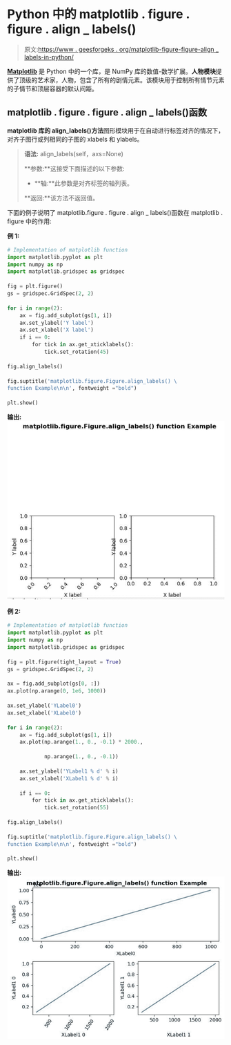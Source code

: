 # Python 中的 matplotlib . figure . figure . align _ labels()

> 原文:[https://www . geesforgeks . org/matplotlib-figure-figure-align _ labels-in-python/](https://www.geeksforgeeks.org/matplotlib-figure-figure-align_labels-in-python/)

**[Matplotlib](https://www.geeksforgeeks.org/python-introduction-matplotlib/)** 是 Python 中的一个库，是 NumPy 库的数值-数学扩展。**人物模块**提供了顶级的艺术家，人物，包含了所有的剧情元素。该模块用于控制所有情节元素的子情节和顶层容器的默认间距。

## matplotlib . figure . figure . align _ labels()函数

**matplotlib 库的 align_labels()方法**图形模块用于在自动进行标签对齐的情况下，对齐子图行或列相同的子图的 xlabels 和 ylabels。

> **语法:** align_labels(self，axs=None)
> 
> **参数:**这接受下面描述的以下参数:
> 
> *   **轴:**此参数是对齐标签的轴列表。
> 
> **返回:**该方法不返回值。

下面的例子说明了 matplotlib.figure . figure . align _ labels()函数在 matplotlib . figure 中的作用:

**例 1:**

```py
# Implementation of matplotlib function
import matplotlib.pyplot as plt
import numpy as np
import matplotlib.gridspec as gridspec

fig = plt.figure()
gs = gridspec.GridSpec(2, 2)

for i in range(2):
    ax = fig.add_subplot(gs[1, i])
    ax.set_ylabel('Y label')
    ax.set_xlabel('X label')
    if i == 0:
        for tick in ax.get_xticklabels():
            tick.set_rotation(45)

fig.align_labels()

fig.suptitle('matplotlib.figure.Figure.align_labels() \
function Example\n\n', fontweight ="bold")

plt.show()
```

**输出:**
![](img/7683b013956e1bb43524a1650796f552.png)

**例 2:**

```py
# Implementation of matplotlib function
import matplotlib.pyplot as plt
import numpy as np
import matplotlib.gridspec as gridspec

fig = plt.figure(tight_layout = True)
gs = gridspec.GridSpec(2, 2)

ax = fig.add_subplot(gs[0, :])
ax.plot(np.arange(0, 1e6, 1000))

ax.set_ylabel('YLabel0')
ax.set_xlabel('XLabel0')

for i in range(2):
    ax = fig.add_subplot(gs[1, i])
    ax.plot(np.arange(1., 0., -0.1) * 2000.,

            np.arange(1., 0., -0.1))

    ax.set_ylabel('YLabel1 % d' % i)
    ax.set_xlabel('XLabel1 % d' % i)

    if i == 0:
        for tick in ax.get_xticklabels():
            tick.set_rotation(55)

fig.align_labels()  

fig.suptitle('matplotlib.figure.Figure.align_labels() \
function Example\n\n', fontweight ="bold")

plt.show()
```

**输出:**
![](img/8f0d7ebf2ef9f6867e87b120c63c9919.png)